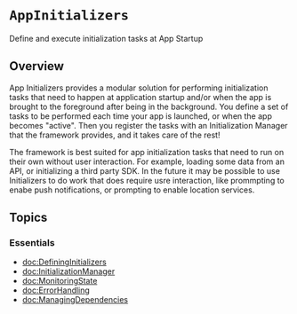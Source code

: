 # ``AppInitializers``

Define and execute initialization tasks at App Startup

## Overview

App Initializers provides a modular solution for performing initialization tasks that need to happen at application 
startup and/or when the app is brought to the foreground after being in the background. You define a set of tasks
to be performed each time your app is launched, or when the app becomes "active". Then you register the tasks with an 
Initialization Manager that the framework provides, and it takes care of the rest!

The framework is best suited for app initialization tasks that need to run on their own without user interaction. 
For example, loading some data from an API, or initializing a third party SDK. In the future it may be 
possible to use Initializers to do work that does require usre interaction, like prommpting to enabe push 
notifications, or prompting to enable location services.



## Topics

### Essentials
- <doc:DefiningInitializers>
- <doc:InitializationManager>
- <doc:MonitoringState>
- <doc:ErrorHandling>
- <doc:ManagingDependencies>

